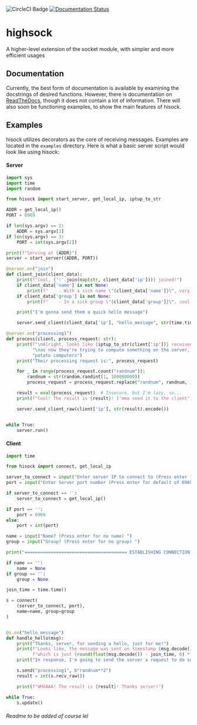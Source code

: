 ![CircleCI Badge](https://img.shields.io/circleci/build/github/SSS-Says-Snek/hisock)
[![Documentation Status](https://readthedocs.org/projects/hisock/badge/?version=latest)](https://hisock.readthedocs.io/en/latest/?badge=latest)

# highsock
A higher-level extension of the socket module, with simpler and more efficient usages

## Documentation
Currently, the best form of documentation is available 
by examining the docstrings of desired functions. However, there is documentation on 
[ReadTheDocs](https://hisock.readthedocs.io), though it does not contain a lot of information.
There will also soon be functioning examples, to show the main features of hisock.

## Examples
hisock utilizes decorators as the core of receiving messages. 
Examples are located in the `examples` directory. Here is what a basic 
server script would look like using hisock:

#### Server
```python
import sys
import time
import random

from hisock import start_server, get_local_ip, iptup_to_str

ADDR = get_local_ip()
PORT = 6969

if len(sys.argv) == 2:
    ADDR = sys.argv[1]
if len(sys.argv) == 3:
    PORT = int(sys.argv[2])

print(f"Serving at {ADDR}")
server = start_server((ADDR, PORT))

@server.on("join")
def client_join(client_data):
    print(f"Cool, {':'.join(map(str, client_data['ip']))} joined!")
    if client_data['name'] is not None:
        print(f"    - With a sick name \"{client_data['name']}\", very cool!")
    if client_data['group'] is not None:
        print(f"    - In a sick group \"{client_data['group']}\", cool!")

    print("I'm gonna send them a quick hello message")

    server.send_client(client_data['ip'], "hello_message", str(time.time()).encode())

@server.on("processing1")
def process(client, process_request: str):
    print(f"\nAlright, looks like {iptup_to_str(client['ip'])} received the hello message, "
          "\nas now they're trying to compute something on the server, because they have "
          "potato computers")
    print("Their processing request is:", process_request)

    for _ in range(process_request.count("randnum")):
        randnum = str(random.randint(1, 100000000))
        process_request = process_request.replace("randnum", randnum, 1)

    result = eval(process_request)  # Insecure, but I'm lazy, so...
    print(f"Cool! The result is {result}! I'mma send it to the client")

    server.send_client_raw(client['ip'], str(result).encode())


while True:
    server.run()
```

#### Client
```python
import time

from hisock import connect, get_local_ip

server_to_connect = input("Enter server IP to connect to (Press enter for default of your local IP): ")
port = input("Enter Server port number (Press enter for default of 6969): ")

if server_to_connect == '':
    server_to_connect = get_local_ip()

if port == '':
    port = 6969
else:
    port = int(port)

name = input("Name? (Press enter for no name) ")
group = input("Group? (Press enter for no group) ")

print("======================================= ESTABLISHING CONNECTION =======================================")

if name == '':
    name = None
if group == '':
    group = None

join_time = time.time()

s = connect(
    (server_to_connect, port),
    name=name, group=group
)


@s.on("hello_message")
def handle_hello(msg):
    print("Thanks, server, for sending a hello, just for me!")
    print(f"Looks like, the message was sent on timestamp {msg.decode()}, "
          f"which is just {round(float(msg.decode()) - join_time, 6) * 1000} milliseconds since the connection!")
    print("In response, I'm going to send the server a request to do some processing")

    s.send("processing1", b"randnum**2")
    result = int(s.recv_raw())

    print(f"WHOAAA! The result is {result}! Thanks server!")

while True:
    s.update()

```
###### Readme to be added of course lel
